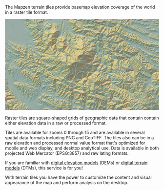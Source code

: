 The Mapzen terrain tiles provide basemap elevation coverage of the world in a raster tile format.

![Contents of an example terrain tile](images/mapzen-terrain-tile-example.jpg)

Raster tiles are square-shaped grids of geographic data that contain contain either elevation data in a raw or processed format.

Tiles are available for zooms 0 through 15 and are available in several spatial data formats including PNG and GeoTIFF. The tiles also can be in a raw elevation and processed normal value format that's optimized for mobile and web display, and desktop analytical use. Data is available in both projected Web Mercator (EPSG:3857) and raw latlng formats.

If you are familiar with [digital elevation models](https://en.wikipedia.org/wiki/Digital_elevation_model) (DEMs) or [digital terrain models](http://tx.technion.ac.il/~dalyot/docs/Intro-DTM.pdf) (DTMs), this service is for you!

With terrain tiles you have the power to customize the content and visual appearance of the map and perform analysis on the desktop.
